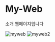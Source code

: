 # My-Web
소개 웹페이지입니다


![myweb](https://user-images.githubusercontent.com/73813866/105139308-7a6a9180-5b39-11eb-958f-c14bd189c583.PNG)
![myweb2](https://user-images.githubusercontent.com/73813866/105139311-7c345500-5b39-11eb-857e-40fd20b5e350.PNG)

